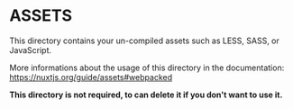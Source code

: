 # ASSETS

This directory contains your un-compiled assets such as LESS, SASS, or JavaScript.

More informations about the usage of this directory in the documentation:
https://nuxtjs.org/guide/assets#webpacked

**This directory is not required, to can delete it if you don't want to use it.**
